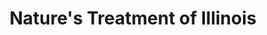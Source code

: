 ---
title: "Nature's Treatment of Illinois"
url: /milan/natures-treatment-of-illinois/
shop: cannabis
---